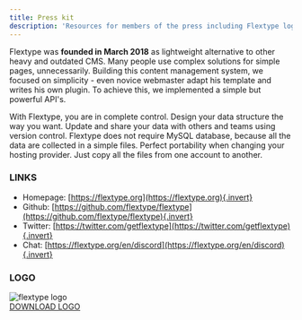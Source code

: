 ```yaml
---
title: Press kit
description: 'Resources for members of the press including Flextype logos, texts and contact information.'
---
```


Flextype was **founded in March 2018** as lightweight alternative to other heavy and outdated CMS. Many people use complex solutions for simple pages, unnecessarily. Building this content management system, we focused on simplicity - even novice webmaster adapt his template and writes his own plugin. To achieve this, we implemented a simple but powerful API's.

With Flextype, you are in complete control. Design your data structure the way you want. Update and share your data with others and teams using version control. Flextype does not require MySQL database, because all the data are collected in a simple files. Perfect portability when changing your hosting provider. Just copy all the files from one account to another.

### LINKS

- Homepage: [https://flextype.org](https://flextype.org){.invert}
- Github: [https://github.com/flextype/flextype](https://github.com/flextype/flextype){.invert}
- Twitter: [https://twitter.com/getflextype](https://twitter.com/getflextype){.invert}
- Chat: [https://flextype.org/en/discord](https://flextype.org/en/discord){.invert}

### LOGO

<img src="[url]/api/images/en/press-kit/flextype-logo.png?dpr=2&w=120&q=70&token=3b29b31ae05c89c2009f6e3f96e3d703" alt="flextype logo">

<br>

<a class="uppercase text-center relative text-lg relative pl-6 pr-6 pt-2 pb-2 text-black bg-white border-black border-2 rounded-lg hover:bg-black hover:text-white hover:border-black wow fadeIn" href="[url]/site/uploads/entries/en/press-kit/flextype-logo.png">
    DOWNLOAD LOGO
</a>
